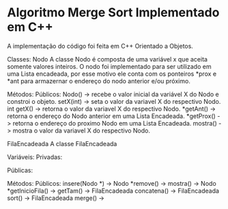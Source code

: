 # Algoritmo Merge Sort Implementado em C++

A implementação do código foi feita em C++ Orientado a Objetos.

Classes:
Nodo
A classe Nodo é composta de uma variável x que aceita somente valores inteiros.
O nodo foi implementado para ser utilizado em uma Lista encadeada, por esse motivo ele conta com os ponteiros *prox e *ant para armazernar o endereço do nodo anterior e/ou próximo.

Métodos:
Públicos:
Nodo() -> recebe o valor inicial da variável X do Nodo e constroi o objeto.
setX(int) -> seta o valor da variavel X do respectivo Nodo.
int getX() -> retorna o valor da variavel X do respectivo Nodo.
*getAnt() -> retorna o endereço do Nodo anterior em uma Lista Encadeada.
*getProx() -> retorna o endereço do proximo Nodo em uma Lista Encadeada.
mostra() -> mostra o valor da variavel X do respectivo Nodo.

FilaEncadeada
A classe FilaEncadeada

Variáveis:
Privadas:

Públicas:

Métodos:
Públicos:
insere(Nodo *) ->
Nodo *remove() ->
mostra() ->
Nodo *getInicioFila() ->
getTam() ->
FilaEncadeada concatena() ->
FilaEncadeada sort() ->
FilaEncadeada merge() ->